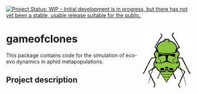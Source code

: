 
<!-- README.md is generated from README.Rmd. Please edit that file -->

[![Project Status: WIP – Initial development is in progress, but there
has not yet been a stable, usable release suitable for the
public.](http://www.repostatus.org/badges/latest/wip.svg)](http://www.repostatus.org/#wip)

# gameofclones <img src="logo.svg" align="right" height="150" />

This package contains code for the simulation of eco-evo dynamics in
aphid metapopulations.

## Project description
